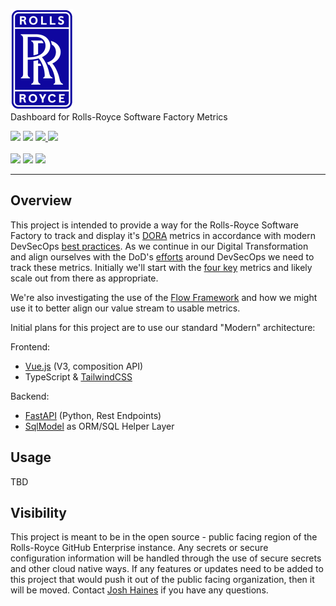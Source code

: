 <p>
    <img alt="Rolls-Royce Logo" width="100" src="https://raw.githubusercontent.com/rropen/.github/main/img/logo.png">
    <br>
    Dashboard for Rolls-Royce Software Factory Metrics
</p>

<!-- Place any useful shield.io shields here.  Use the style=flat styling option. -->
<p>
 <a href="https://github.com/rropen/SFM"><img src="https://img.shields.io/badge/Rolls--Royce-Software%20Factory-10069f"></a>
 <a href="http://commitizen.github.io/cz-cli/"><img src="https://img.shields.io/badge/commitizen-friendly-brightgreen?style=flat"></a>
  <a href="https://www.cypress.io/"><img src="https://img.shields.io/badge/tested%20with-Cypress-04C38E?style=flat">
    <a href="https://github.com/rropen/SFM/actions/workflows/commits_pipeline.yml"><img src="https://github.com/rropen/SFM/actions/workflows/commits_pipeline.yml/badge.svg?branch=dev"></a><br><br>
      <a href="https://v3.vuejs.org/"><img src="https://img.shields.io/badge/vuejs-%2335495e.svg?style=flat&logo=vuedotjs&logoColor=%234FC08D"></a>
    <a href="https://tailwindcss.com/"><img src="https://img.shields.io/badge/tailwindcss-%2338B2AC.svg?style=flat&logo=tailwind-css&logoColor=white"></a>
    <a href="https://www.typescriptlang.org/"><img src="https://img.shields.io/badge/typescript-%23007ACC.svg?style=flat&logo=typescript&logoColor=white"></a>
</p>

---

## Overview

This project is intended to provide a way for the Rolls-Royce Software Factory to track and display it's [DORA](https://www.devops-research.com/research.html) metrics in accordance with modern DevSecOps [best practices](https://itrevolution.com/measure-software-delivery-performance-four-key-metrics/). As we continue in our Digital Transformation and align ourselves with the DoD's [efforts](https://software.af.mil/wp-content/uploads/2021/05/Digital-Building-Code-and-Scorecard-Memo-v15.pdf) around DevSecOps we need to track these metrics. Initially we'll start with the [four key](https://cloud.google.com/blog/products/devops-sre/using-the-four-keys-to-measure-your-devops-performance) metrics and likely scale out from there as appropriate.

We're also investigating the use of the [Flow Framework](https://projecttoproduct.org/) and how we might use it to better align our value stream to usable metrics.

Initial plans for this project are to use our standard "Modern" architecture:

Frontend:

- [Vue.js](https://vuejs.org/) (V3, composition API)
- TypeScript & [TailwindCSS](https://tailwindcss.com/)

Backend:

- [FastAPI](https://fastapi.tiangolo.com/) (Python, Rest Endpoints)
- [SqlModel](https://sqlmodel.tiangolo.com/) as ORM/SQL Helper Layer

## Usage

TBD

## Visibility

This project is meant to be in the open source - public facing region of the Rolls-Royce GitHub Enterprise instance. Any secrets or secure configuration information will be handled through the use of secure secrets and other cloud native ways. If any features or updates need to be added to this project that would push it out of the public facing organization, then it will be moved. Contact [Josh Haines](mailto:Josh.Haines@Rolls-Royce.com) if you have any questions.
